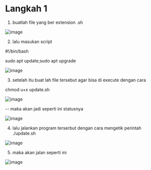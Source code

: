 # Langkah 1

1. buatlah file yang ber extension .sh

![image](1.png)

2. lalu masukan script 

#!/bin/bash

sudo apt update;sudo apt upgrade

![image](2.png)

3. setelah itu buat lah file tersebut agar bisa di execute dengan cara

chmod u+x update.sh

![image](3.png)

-- maka akan jadi seperti ini statusnya

![image](4.png)

4. lalu jalankan program terserbut dengan cara mengetik perintah ./update.sh

![image](5.png)

5. maka akan jalan seperti ini

![image](6.png)

